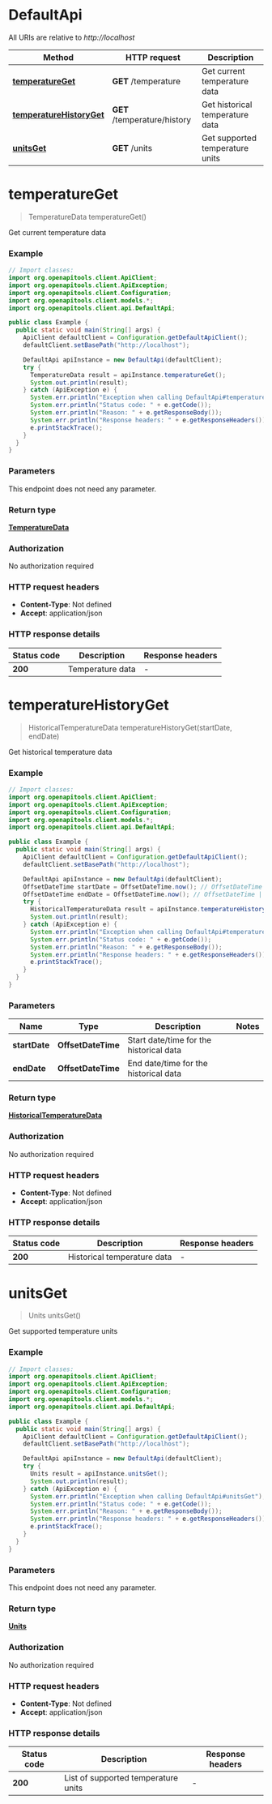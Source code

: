 # DefaultApi

All URIs are relative to *http://localhost*

| Method | HTTP request | Description |
|------------- | ------------- | -------------|
| [**temperatureGet**](DefaultApi.md#temperatureGet) | **GET** /temperature | Get current temperature data |
| [**temperatureHistoryGet**](DefaultApi.md#temperatureHistoryGet) | **GET** /temperature/history | Get historical temperature data |
| [**unitsGet**](DefaultApi.md#unitsGet) | **GET** /units | Get supported temperature units |


<a id="temperatureGet"></a>
# **temperatureGet**
> TemperatureData temperatureGet()

Get current temperature data

### Example
```java
// Import classes:
import org.openapitools.client.ApiClient;
import org.openapitools.client.ApiException;
import org.openapitools.client.Configuration;
import org.openapitools.client.models.*;
import org.openapitools.client.api.DefaultApi;

public class Example {
  public static void main(String[] args) {
    ApiClient defaultClient = Configuration.getDefaultApiClient();
    defaultClient.setBasePath("http://localhost");

    DefaultApi apiInstance = new DefaultApi(defaultClient);
    try {
      TemperatureData result = apiInstance.temperatureGet();
      System.out.println(result);
    } catch (ApiException e) {
      System.err.println("Exception when calling DefaultApi#temperatureGet");
      System.err.println("Status code: " + e.getCode());
      System.err.println("Reason: " + e.getResponseBody());
      System.err.println("Response headers: " + e.getResponseHeaders());
      e.printStackTrace();
    }
  }
}
```

### Parameters
This endpoint does not need any parameter.

### Return type

[**TemperatureData**](TemperatureData.md)

### Authorization

No authorization required

### HTTP request headers

 - **Content-Type**: Not defined
 - **Accept**: application/json

### HTTP response details
| Status code | Description | Response headers |
|-------------|-------------|------------------|
| **200** | Temperature data |  -  |

<a id="temperatureHistoryGet"></a>
# **temperatureHistoryGet**
> HistoricalTemperatureData temperatureHistoryGet(startDate, endDate)

Get historical temperature data

### Example
```java
// Import classes:
import org.openapitools.client.ApiClient;
import org.openapitools.client.ApiException;
import org.openapitools.client.Configuration;
import org.openapitools.client.models.*;
import org.openapitools.client.api.DefaultApi;

public class Example {
  public static void main(String[] args) {
    ApiClient defaultClient = Configuration.getDefaultApiClient();
    defaultClient.setBasePath("http://localhost");

    DefaultApi apiInstance = new DefaultApi(defaultClient);
    OffsetDateTime startDate = OffsetDateTime.now(); // OffsetDateTime | Start date/time for the historical data
    OffsetDateTime endDate = OffsetDateTime.now(); // OffsetDateTime | End date/time for the historical data
    try {
      HistoricalTemperatureData result = apiInstance.temperatureHistoryGet(startDate, endDate);
      System.out.println(result);
    } catch (ApiException e) {
      System.err.println("Exception when calling DefaultApi#temperatureHistoryGet");
      System.err.println("Status code: " + e.getCode());
      System.err.println("Reason: " + e.getResponseBody());
      System.err.println("Response headers: " + e.getResponseHeaders());
      e.printStackTrace();
    }
  }
}
```

### Parameters

| Name | Type | Description  | Notes |
|------------- | ------------- | ------------- | -------------|
| **startDate** | **OffsetDateTime**| Start date/time for the historical data | |
| **endDate** | **OffsetDateTime**| End date/time for the historical data | |

### Return type

[**HistoricalTemperatureData**](HistoricalTemperatureData.md)

### Authorization

No authorization required

### HTTP request headers

 - **Content-Type**: Not defined
 - **Accept**: application/json

### HTTP response details
| Status code | Description | Response headers |
|-------------|-------------|------------------|
| **200** | Historical temperature data |  -  |

<a id="unitsGet"></a>
# **unitsGet**
> Units unitsGet()

Get supported temperature units

### Example
```java
// Import classes:
import org.openapitools.client.ApiClient;
import org.openapitools.client.ApiException;
import org.openapitools.client.Configuration;
import org.openapitools.client.models.*;
import org.openapitools.client.api.DefaultApi;

public class Example {
  public static void main(String[] args) {
    ApiClient defaultClient = Configuration.getDefaultApiClient();
    defaultClient.setBasePath("http://localhost");

    DefaultApi apiInstance = new DefaultApi(defaultClient);
    try {
      Units result = apiInstance.unitsGet();
      System.out.println(result);
    } catch (ApiException e) {
      System.err.println("Exception when calling DefaultApi#unitsGet");
      System.err.println("Status code: " + e.getCode());
      System.err.println("Reason: " + e.getResponseBody());
      System.err.println("Response headers: " + e.getResponseHeaders());
      e.printStackTrace();
    }
  }
}
```

### Parameters
This endpoint does not need any parameter.

### Return type

[**Units**](Units.md)

### Authorization

No authorization required

### HTTP request headers

 - **Content-Type**: Not defined
 - **Accept**: application/json

### HTTP response details
| Status code | Description | Response headers |
|-------------|-------------|------------------|
| **200** | List of supported temperature units |  -  |

